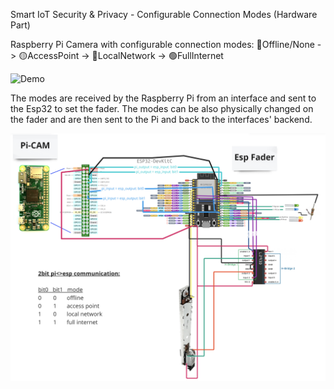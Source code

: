Smart IoT Security & Privacy - Configurable Connection Modes (Hardware Part)

Raspberry Pi Camera with configurable connection modes:
🔴Offline/None -> 🟡AccessPoint -> 🔵LocalNetwork -> 🟢FullInternet

![Demo](img/demo.gif)

The modes are received by the Raspberry Pi from an interface and sent
to the Esp32 to set the fader.
The modes can be also physically changed on the fader and are then
sent to the Pi and back to the interfaces' backend.

![Circuit Diagram](img/circuit.png)